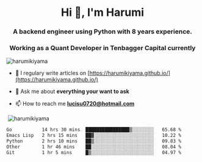 <h1 align="center">Hi 👋, I'm Harumi</h1>
<h3 align="center">A backend engineer using <b>Python</b> with 8 years experience.</h3>
<h3 align="center">Working as a Quant Developer in <b>Tenbagger Capital</b> currently</h3>

<p align="left"> <img src="https://komarev.com/ghpvc/?username=harumikiyama" alt="harumikiyama" /> </p>


- 📝 I regulary write articles on [https://harumikiyama.github.io/](https://harumikiyama.github.io/)

- 💬 Ask me about **everything your want to ask**

- 📫 How to reach me **lucisu0720@hotmail.com**

<p>&nbsp;<img align="center" src="https://github-readme-stats.vercel.app/api?username=harumikiyama&show_icons=true" alt="harumikiyama" /></p>


<!--START_SECTION:waka-->

```txt
Go           14 hrs 30 mins  ████████████████▒░░░░░░░░   65.68 %
Emacs Lisp   2 hrs 15 mins   ██▓░░░░░░░░░░░░░░░░░░░░░░   10.22 %
Python       2 hrs 10 mins   ██▒░░░░░░░░░░░░░░░░░░░░░░   09.83 %
Other        1 hr 46 mins    ██░░░░░░░░░░░░░░░░░░░░░░░   08.04 %
Git          1 hr 5 mins     █▒░░░░░░░░░░░░░░░░░░░░░░░   04.97 %
```

<!--END_SECTION:waka-->
